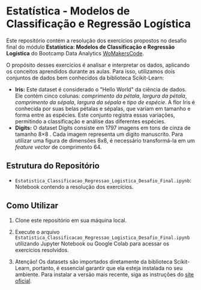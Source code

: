 # Estatística - Modelos de Classificação e Regressão Logística

Este repositório contém a resolução dos exercícios propostos no desafio final do módulo **Estatística: Modelos de Classificação e Regressão Logística** do Bootcamp Data Analytics [WoMakersCode](https://womakerscode.org/).

O propósito desses exercícios é analisar e interpretar os dados, aplicando os conceitos aprendidos durante as aulas. Para isso, utilizamos dois conjuntos de dados bem conhecidos da biblioteca Scikit-Learn:

- **Iris:** Este dataset é considerado o "Hello World" da ciência de dados. Ele contém cinco colunas: _comprimento da pétala_, _largura da pétala_, _comprimento da sépala_, _largura da sépala_ e _tipo de espécie_. A flor Iris é conhecida por suas belas pétalas e sépalas, que variam em tamanho e forma entre as espécies. Este conjunto registra essas variações, permitindo a classificação e análise das diferentes espécies.
- **Digits:** O dataset Digits consiste em 1797 imagens em tons de cinza de tamanho 8×8 . Cada imagem representa um dígito manuscrito. Para utilizar uma figura de dimensões 8x8, é necessário transformá-la em um _feature vector_ de comprimento 64.

## Estrutura do Repositório

- `Estatistica_Classificacao_Regressao_Logistica_Desafio_Final.ipynb`: Notebook contendo a resolução dos exercícios.

## Como Utilizar

1. Clone este repositório em sua máquina local.

2. Execute o arquivo `Estatistica_Classificacao_Regressao_Logistica_Desafio_Final.ipynb` utilizando Jupyter Notebook ou Google Colab para acessar os exercícios resolvidos.

3. Atenção! Os datasets são importados diretamente da biblioteca Scikit-Learn, portanto, é essencial garantir que ela esteja instalada no seu ambiente. Para instalar a versão mais recente, siga as instruções do [site oficial](https://scikit-learn.org/stable/install.html).